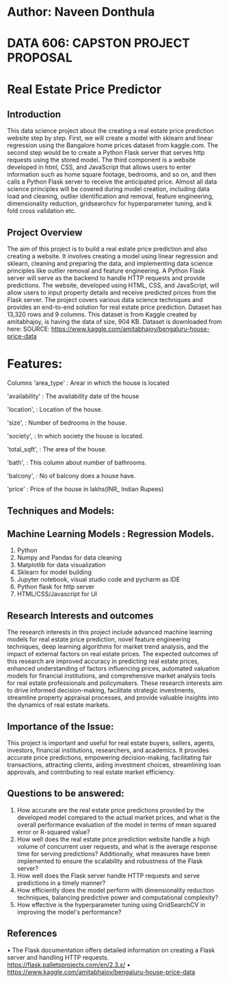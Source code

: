 # Author: Naveen Donthula
# DATA 606: CAPSTON PROJECT PROPOSAL

# Real Estate Price Predictor

## Introduction
This data science project about the creating a real estate price prediction website step by step. First, we will create a model with sklearn and linear regression using the Bangalore home prices dataset from kaggle.com. The second step would be to create a Python Flask server that serves http requests using the stored model. The third component is a website developed in html, CSS, and JavaScript that allows users to enter information such as home square footage, bedrooms, and so on, and then calls a Python Flask server to receive the anticipated price. Almost all data science principles will be covered during model creation, including data load and cleaning, outlier identification and removal, feature engineering, dimensionality reduction, gridsearchcv for hyperparameter tuning, and k fold cross validation etc.

## Project Overview
The aim of this project is to build a real estate price prediction and also creating a website. It involves creating a model using linear regression and sklearn, cleaning and preparing the data, and implementing data science principles like outlier removal and feature engineering. A Python Flask server will serve as the backend to handle HTTP requests and provide predictions. The website, developed using HTML, CSS, and JavaScript, will allow users to input property details and receive predicted prices from the Flask server. The project covers various data science techniques and provides an end-to-end solution for real estate price prediction.
Dataset has 13,320 rows and 9 columns.
This dataset is from Kaggle created by amitabhajoy, is having the data of size, 904 KB.
Dataset is downloaded from here: 
SOURCE: https://www.kaggle.com/amitabhajoy/bengaluru-house-price-data





# Features:
Columns
'area_type'    : Arear in which the house is located

'availability' : The availability date of the house 

'location',    : Location of the house.

'size',        : Number of bedrooms in the house. 

'society',     : In which society the house is located.

'total_sqft', : The area of the house.

'bath',       : This column about number of bathrooms.

'balcony',    : No of balcony does a house have.

'price'       : Price of the house in lakhs(INR_ Indian Rupees)

## Techniques and Models:

## Machine Learning Models : Regression Models.
1) Python
2) Numpy and Pandas for data cleaning
3) Matplotlib for data visualization
4) Sklearn for model building
5) Jupyter notebook, visual studio code and pycharm as IDE
6) Python flask for http server
7) HTML/CSS/Javascript for UI


## Research Interests and outcomes
The research interests in this project include advanced machine learning models for real estate price prediction, novel feature engineering techniques, deep learning algorithms for market trend analysis, and the impact of external factors on real estate prices.
The expected outcomes of this research are improved accuracy in predicting real estate prices, enhanced understanding of factors influencing prices, automated valuation models for financial institutions, and comprehensive market analysis tools for real estate professionals and policymakers.
These research interests aim to drive informed decision-making, facilitate strategic investments, streamline property appraisal processes, and provide valuable insights into the dynamics of real estate markets.

## Importance of the Issue:
This project is important and useful for real estate buyers, sellers, agents, investors, financial institutions, researchers, and academics. It provides accurate price predictions, empowering decision-making, facilitating fair transactions, attracting clients, aiding investment choices, streamlining loan approvals, and contributing to real estate market efficiency.

## Questions to be answered:
1.	How accurate are the real estate price predictions provided by the developed model compared to the actual market prices, and what is the overall performance evaluation of the model in terms of mean squared error or R-squared value?
2.	How well does the real estate price prediction website handle a high volume of concurrent user requests, and what is the average response time for serving predictions? Additionally, what measures have been implemented to ensure the scalability and robustness of the Flask server?
3.	How well does the Flask server handle HTTP requests and serve predictions in a timely manner?
4.	How efficiently does the model perform with dimensionality reduction techniques, balancing predictive power and computational complexity?
5.	How effective is the hyperparameter tuning using GridSearchCV in improving the model's performance?


## References
•	The Flask documentation offers detailed information on creating a Flask server and handling HTTP requests. https://flask.palletsprojects.com/en/2.3.x/
•	https://www.kaggle.com/amitabhajoy/bengaluru-house-price-data



